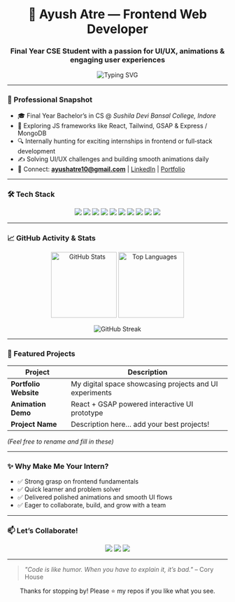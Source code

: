 <h1 align="center">🚀 Ayush Atre — Frontend Web Developer</h1>
<h3 align="center">Final Year CSE Student with a passion for UI/UX, animations & engaging user experiences</h3>

<p align="center">
  <img src="https://readme-typing-svg.herokuapp.com?font=Fira+Code&size=24&duration=3500&pause=1000&color=00FFAB&center=true&vCenter=true&width=500&lines=Building+Interactive+Web+Experiences;Writing+Clean+Code;Learning+Every+Day" alt="Typing SVG" />
</p>

---

### 🧠 Professional Snapshot
- 🎓 Final Year Bachelor’s in CS @ *Sushila Devi Bansal College, Indore*
- 📌 Exploring JS frameworks like React, Tailwind, GSAP & Express / MongoDB  
- 🔍 Internally hunting for exciting internships in frontend or full‑stack development  
- ✍️ Solving UI/UX challenges and building smooth animations daily  
- 📧 Connect: **ayushatre10@gmail.com** | [LinkedIn](https://linkedin.com/in/ayushatre) | [Portfolio](https://ayushatree.github.io/portfolio)

---

### 🛠️ Tech Stack
<p align="center">
  <img src="https://img.shields.io/badge/HTML5‑E34F26?style=for-the-badge&logo=html5&logoColor=white" />
  <img src="https://img.shields.io/badge/CSS3‑1572B6?style=for-the-badge&logo=css3&logoColor=white" />
  <img src="https://img.shields.io/badge/JavaScript‑F7DF1E?style=for-the-badge&logo=javascript&logoColor=black" />
  <img src="https://img.shields.io/badge/React‑61DAFB?style=for-the-badge&logo=react&logoColor=black" />
  <img src="https://img.shields.io/badge/TailwindCSS‑06B6D4?style=for-the-badge&logo=tailwind-css&logoColor=white" />
  <img src="https://img.shields.io/badge/GSAP‑88CE02?style=for-the-badge&logo=greensock&logoColor=white" />
  <img src="https://img.shields.io/badge/Node.js‑339933?style=for-the-badge&logo=node.js&logoColor=white" />
  <img src="https://img.shields.io/badge/MongoDB‑47A248?style=for-the-badge&logo=mongodb&logoColor=white" />
  <img src="https://img.shields.io/badge/Git‑F05032?style=for-the-badge&logo=git&logoColor=white" />
  <img src="https://img.shields.io/badge/VS%20Code‑007ACC?style=for-the-badge&logo=visual-studio-code&logoColor=white" />
</p>

---

### 📈 GitHub Activity & Stats
<div align="center">
  <img src="https://github-readme-stats.vercel.app/api?username=ayushatree&show_icons=true&theme=radical" alt="GitHub Stats" height="150"/>
  <img src="https://github-readme-stats.vercel.app/api/top-langs/?username=ayushatree&layout=compact&theme=radical" alt="Top Languages" height="150"/>
</div>
<p align="center">
  <img src="https://streak-stats.demolab.com?user=ayushatree&theme=tokyonight&hide_border=false" alt="GitHub Streak" />
</p>

---

### 🌟 Featured Projects
| Project | Description |
|--------|-------------|
| **Portfolio Website** | My digital space showcasing projects and UI experiments |
| **Animation Demo** | React + GSAP powered interactive UI prototype |
| **Project Name** | Description here… add your best projects! |

*(Feel free to rename and fill in these)*

---

### ✨ Why Make Me Your Intern?
- ✅ Strong grasp on frontend fundamentals
- ✅ Quick learner and problem solver
- ✅ Delivered polished animations and smooth UI flows
- ✅ Eager to collaborate, build, and grow with a team

---

### 📫 Let’s Collaborate!
<p align="center">
  <a href="mailto:ayushatre10@gmail.com"><img src="https://img.shields.io/badge/Gmail-D14836?style=for-the-badge&logo=gmail&logoColor=white" /></a>
  <a href="https://linkedin.com/in/ayushatre"><img src="https://img.shields.io/badge/LinkedIn-0A66C2?style=for-the-badge&logo=linkedin&logoColor=white" /></a>
  <a href="https://instagram.com/ayush_atre_"><img src="https://img.shields.io/badge/Instagram-E4405F?style=for-the-badge&logo=instagram&logoColor=white" /></a>
</p>

---

> _"Code is like humor. When you have to explain it, it’s bad."_ – Cory House

<p align="center">Thanks for stopping by! Please ⭐ my repos if you like what you see.</p>
